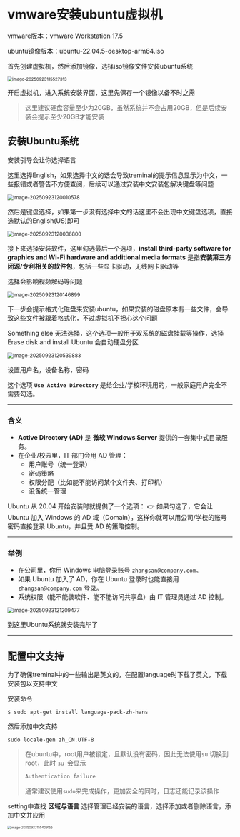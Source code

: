 # vmware安装ubuntu虚拟机

vmware版本：vmware Workstation 17.5

ubuntu镜像版本：ubuntu-22.04.5-desktop-arm64.iso

首先创建虚拟机，然后添加镜像，选择iso镜像文件安装ubuntu系统

<img src="./assets/image-20250923115527313.png" alt="image-20250923115527313" style="zoom:67%;" />

开启虚拟机，进入系统安装界面，这里先保存一个镜像以备不时之需

> 这里建议硬盘容量至少为20GB，虽然系统并不会占用20GB，但是后续安装会提示至少20GB才能安装

## 安装Ubuntu系统

安装引导会让你选择语言

这里选择English，如果选择中文的话会导致treminal的提示信息显示为中文，一些报错或者警告不方便查阅，后续可以通过安装中文安装包解决键盘等问题

<img src="./assets/image-20250923120010578.png" alt="image-20250923120010578" style="zoom:80%;" />

然后是键盘选择，如果第一步没有选择中文的话这里不会出现中文键盘选项，直接选默认的English(US)即可

<img src="./assets/image-20250923120036800.png" alt="image-20250923120036800" style="zoom:80%;" />

接下来选择安装软件，这里勾选最后一个选项，**install third-party software for graphics and Wi-Fi hardware and additional media formats** 是指**安装第三方闭源/专利相关的软件包**，包括一些显卡驱动，无线网卡驱动等

选择会影响视频解码等问题

<img src="./assets/image-20250923120146899.png" alt="image-20250923120146899" style="zoom:80%;" />

下一步会提示格式化磁盘来安装ubuntu，如果安装的磁盘原本有一些文件，会导致这些文件被跟着格式化，不过虚拟机不担心这个问题

Something else 无法选择，这个选项一般用于双系统的磁盘挂载等操作，选择Erase disk and install Ubuntu 会自动硬盘分区

<img src="./assets/image-20250923120539883.png" alt="image-20250923120539883" style="zoom:80%;" />

设置用户名，设备名称，密码

这个选项 **`Use Active Directory`** 是给企业/学校环境用的，一般家庭用户完全不需要勾选。

------

### 含义

- **Active Directory (AD)** 是 **微软 Windows Server** 提供的一套集中式目录服务。
- 在企业/校园里，IT 部门会用 AD 管理：
	- 用户账号（统一登录）
	- 密码策略
	- 权限分配（比如能不能访问某个文件夹、打印机）
	- 设备统一管理

Ubuntu 从 20.04 开始安装时就提供了一个选项：
 👉 如果勾选了，它会让 Ubuntu 加入 Windows 的 AD 域（Domain），这样你就可以用公司/学校的账号密码直接登录 Ubuntu，并且受 AD 的策略控制。

------

### 举例

- 在公司里，你用 Windows 电脑登录账号 `zhangsan@company.com`。
- 如果 Ubuntu 加入了 AD，你在 Ubuntu 登录时也能直接用 `zhangsan@company.com` 登录。
- 系统权限（能不能装软件、能不能访问共享盘）由 IT 管理员通过 AD 控制。

<img src="./assets/image-20250923121209477.png" alt="image-20250923121209477" style="zoom:80%;" />

到这里Ubuntu系统就安装完毕了

---

## 配置中文支持

为了确保treminal中的一些输出是英文的，在配置language时下载了英文，下载安装包以支持中文

安装命令

```shell
$ sudo apt-get install language-pack-zh-hans
```

然后添加中文支持

```shell
sudo locale-gen zh_CN.UTF-8
```

> 在ubuntu中，root用户被锁定，且默认没有密码，因此无法使用`su` 切换到root，此时 `su `会显示
>
> ```mathematica
> Authentication failure
> ```
>
> 通常建议使用`sudo`来完成操作，更加安全的同时，日志还能记录该操作

setting中查找 **区域与语言** 选择管理已经安装的语言，选择添加或者删除语言，添加中文并应用

<img src="./assets/image-20250923155409155.png" alt="image-20250923155409155" style="zoom:50%;" />